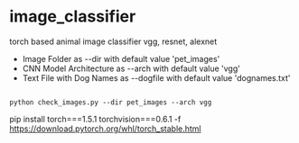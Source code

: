 # image_classifier

torch based animal image classifier vgg, resnet, alexnet
+ Image Folder as --dir with default value 'pet_images'
+ CNN Model Architecture as --arch with default value 'vgg'
+ Text File with Dog Names as --dogfile with default value 'dognames.txt' 

```

python check_images.py --dir pet_images --arch vgg 

```

 pip install torch===1.5.1 torchvision===0.6.1 -f https://download.pytorch.org/whl/torch_stable.html